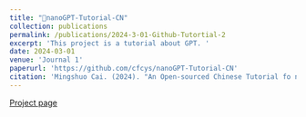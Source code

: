 ```yaml
---
title: "🤖nanoGPT-Tutorial-CN"
collection: publications
permalink: /publications/2024-3-01-Github-Tutortial-2
excerpt: 'This project is a tutorial about GPT. '
date: 2024-03-01
venue: 'Journal 1'
paperurl: 'https://github.com/cfcys/nanoGPT-Tutorial-CN'
citation: 'Mingshuo Cai. (2024). "An Open-sourced Chinese Tutorial fo nanoGPT"  Github.'
---
```



 [Project page](https://github.com/cfcys/nanoGPT-Tutorial-CN)
